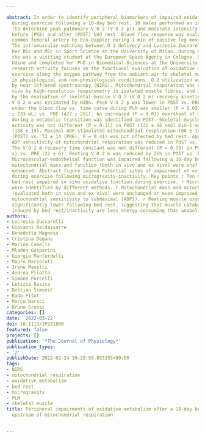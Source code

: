 ---
abstract: In order to identify peripheral biomarkers of impaired oxidative metabolism
  during exercise following a 10-day bed rest, 10 males performed an incremental exercise
  (to determine peak pulmonary V˙O 2 (V˙O 2 p)) and moderate-intensity exercises,
  before (PRE) and after (POST) bed rest. Blood flow response was evaluated in the
  common femoral artery by Eco-Doppler during 1 min of passive leg movements (PLM).
  The intramuscular matching between O 2 delivery and Lucrezia Zuccarelli completed
  her BSc and MSc in Sport Science at the University of Milan. During her masters
  she was a visiting student at the European Space Agency in Cologne. She moved to
  Udine and completed her PhD in Biomedical Sciences at the University of Udine. Her
  research activity focuses on the functional evaluation of oxidative metabolism during
  exercise along the oxygen pathway from the ambient air to skeletal muscle mitochondria
  in physiological and non-physiological conditions. O 2 utilization was evaluated
  by near-infrared spectroscopy (NIRS). Mitochondrial respiration was evaluated ex
  vivo by high-resolution respirometry in isolated muscle fibres, and in vivo by NIRS
  by the evaluation of skeletal muscle V˙O 2 (V˙O 2 m) recovery kinetics. Resting
  V˙O 2 m was estimated by NIRS. Peak V˙O 2 p was lower in POST vs. PRE. The area
  under the blood flow vs. time curve during PLM was smaller (P = 0.03) in POST (274
  ± 233 mL) vs. PRE (427 ± 291). An increased (P = 0.03) overshoot of muscle deoxygenation
  during a metabolic transition was identified in POST. Skeletal muscle citrate synthase
  activity was not different (P = 0.11) in POST (131 ± 16 nmol min-1 mg-1) vs. PRE
  (138 ± 19). Maximal ADP-stimulated mitochondrial respiration (66 ± 18 pmol s-1 mg-1
  (POST) vs. 72 ± 14 (PRE), P = 0.41) was not affected by bed rest. Apparent K m for
  ADP sensitivity of mitochondrial respiration was reduced in POST vs. PRE (P = 0.04).
  The V˙O 2 m recovery time constant was not different (P = 0.79) in POST (22 ± 6
  s) vs. PRE (22 ± 6). Resting V˙O 2 m was reduced by 25% in POST vs. PRE (P = 0.006).
  Microvascular-endothelial function was impaired following a 10-day bed rest, whereas
  mitochondrial mass and function (both in vivo and ex vivo) were unaffected or slightly
  enhanced. Abstract figure legend Potential sites of impairment of oxidative metabolism
  during exercise following microgravity-inactivity. Key points r Ten days of horizontal
  bed rest impaired in vivo oxidative function during exercise. r Microvascular impairments
  were identified by different methods. r Mitochondrial mass and mitochondrial function
  (evaluated both in vivo and ex vivo) were unchanged or even improved (i.e. enhanced
  mitochondrial sensitivity to submaximal [ADP]). r Resting muscle oxygen uptake was
  significantly lower following bed rest, suggesting that muscle catabolic processes
  induced by bed rest/inactivity are less energy-consuming than anabolic ones.
authors:
- Lucrezia Zuccarelli
- Giovanni Baldassarre
- Benedetta Magnesa
- Cristina Degano
- Marina Comelli
- Mladen Gasparini
- Giorgio Manferdelli
- Mauro Marzorati
- Irene Mavelli
- Andrea Pilotto
- Simone Porcelli
- Letizia Rasica
- Boštjan Šimunič
- Rado Pišot
- Marco Narici
- Bruno Grassi
categories: []
date: '2022-03-22'
doi: 10.1113/JP281800
featured: false
projects: []
publication: '*The Journal of Physiology*'
publication_types:
- '2'
publishDate: 2022-02-24 10:28:50.853355+00:00
tags:
- NIRS
- mitochondrial respiration
- oxidative metabolism
- bed rest
- microgravity
- PLM
- skeletal muscle
title: Peripheral impairments of oxidative metabolism after a 10-day bed rest are
  upstream of mitochondrial respiration

---
